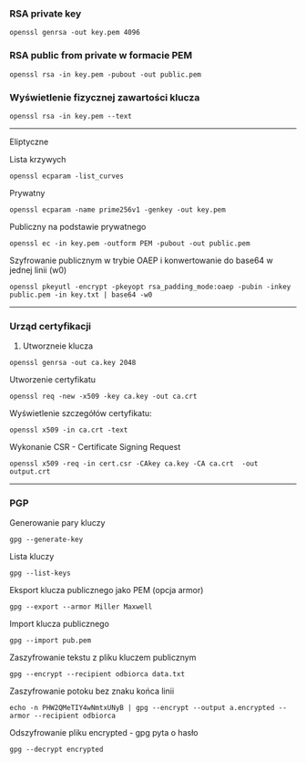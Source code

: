 
### RSA private key
```agsl
openssl genrsa -out key.pem 4096
```

### RSA public from private w formacie PEM
```agsl
openssl rsa -in key.pem -pubout -out public.pem
```

### Wyświetlenie fizycznej zawartości klucza
```
openssl rsa -in key.pem --text
```

----------------
Eliptyczne

Lista krzywych
```agsl
openssl ecparam -list_curves
```

Prywatny
```
openssl ecparam -name prime256v1 -genkey -out key.pem
```
Publiczny na podstawie prywatnego
```
openssl ec -in key.pem -outform PEM -pubout -out public.pem
```

Szyfrowanie publicznym w trybie OAEP i konwertowanie do base64 w jednej linii (w0)
```
openssl pkeyutl -encrypt -pkeyopt rsa_padding_mode:oaep -pubin -inkey public.pem -in key.txt | base64 -w0
```

-------------------------------
### Urząd certyfikacji

1. Utworzneie klucza
```agsl
openssl genrsa -out ca.key 2048
```

Utworzenie certyfikatu
```
openssl req -new -x509 -key ca.key -out ca.crt
```

Wyświetlenie szczegółów certyfikatu:
```agsl
openssl x509 -in ca.crt -text
```

Wykonanie CSR - Certificate Signing Request
```
openssl x509 -req -in cert.csr -CAkey ca.key -CA ca.crt  -out output.crt
```

---------------

### PGP

Generowanie pary kluczy
```agsl
gpg --generate-key
```

Lista kluczy
```agsl
gpg --list-keys
```

Eksport klucza publicznego jako PEM (opcja armor)
```
gpg --export --armor Miller Maxwell
```

Import klucza publicznego
```agsl
gpg --import pub.pem
```

Zaszyfrowanie tekstu z pliku kluczem publicznym
```agsl
gpg --encrypt --recipient odbiorca data.txt
```

Zaszyfrowanie potoku bez znaku końca linii
```agsl
echo -n PHW2QMeTIY4wNmtxUNyB | gpg --encrypt --output a.encrypted --armor --recipient odbiorca
```

Odszyfrowanie pliku encrypted - gpg pyta o hasło
```
gpg --decrypt encrypted
```

